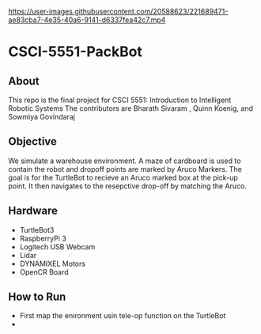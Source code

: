 https://user-images.githubusercontent.com/20588623/221689471-ae83cba7-4e35-40a6-9141-d6337fea42c7.mp4

# CSCI-5551-PackBot

## About
This repo is the final project for CSCI 5551: Introduction to Intelligent Robotic Systems
The contributors are Bharath Sivaram , Quinn Koenig, and Sowmiya Govindaraj

## Objective
We simulate a warehouse environment. A maze of cardboard is used to contain the robot and dropoff points are marked by Aruco Markers.
The goal is for the TurtleBot to recieve an Aruco marked box at the pick-up point. It then navigates to the resepctive drop-off by matching the Aruco.

## Hardware
- TurtleBot3
- RaspberryPi 3
- Logitech USB Webcam
- Lidar
- DYNAMIXEL Motors
- OpenCR Board 

## How to Run
- First map the enironment usin tele-op function on the TurtleBot
- 

